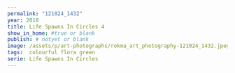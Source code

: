 ```yaml
---
permalink: "121024_1432"
year: 2018
title: Life Spawns In Circles 4
show_in_home: #true or blank
publish: # notyet or blank
image: /assets/p/art-photographs/rokma_art_photography-121024_1432.jpeg
tags:  colourful flora green
serie: Life Spawns In Circles
---
```

